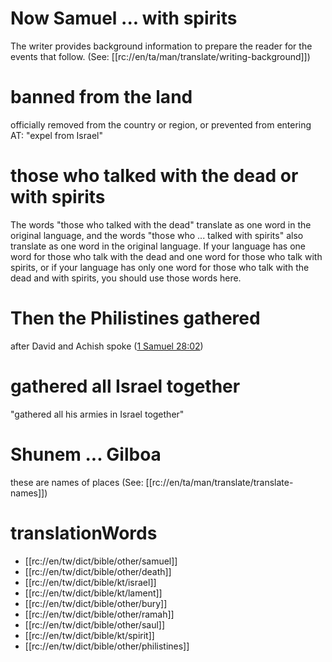 # Now Samuel ... with spirits

The writer provides background information to prepare the reader for the events that follow. (See: [[rc://en/ta/man/translate/writing-background]])

# banned from the land

officially removed from the country or region, or prevented from entering AT: "expel from Israel"

# those who talked with the dead or with spirits

The words "those who talked with the dead" translate as one word in the original language, and the words "those who ... talked with spirits" also translate as one word in the original language. If your language has one word for those who talk with the dead and one word for those who talk with spirits, or if your language has only one word for those who talk with the dead and with spirits, you should use those words here.

# Then the Philistines gathered

after David and Achish spoke ([1 Samuel 28:02](./01.md))

# gathered all Israel together

"gathered all his armies in Israel together"

# Shunem ... Gilboa

these are names of places (See: [[rc://en/ta/man/translate/translate-names]])

# translationWords

* [[rc://en/tw/dict/bible/other/samuel]]
* [[rc://en/tw/dict/bible/other/death]]
* [[rc://en/tw/dict/bible/kt/israel]]
* [[rc://en/tw/dict/bible/kt/lament]]
* [[rc://en/tw/dict/bible/other/bury]]
* [[rc://en/tw/dict/bible/other/ramah]]
* [[rc://en/tw/dict/bible/other/saul]]
* [[rc://en/tw/dict/bible/kt/spirit]]
* [[rc://en/tw/dict/bible/other/philistines]]